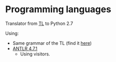 # Programming languages
Translator from [TL](https://sites.google.com/unal.edu.co/lenguaje-t) to Python 2.7

Using:
* Same grammar of the TL (find it [here](https://github.com/js012108/tlon-lang/blob/master/src/core/grammar/TLON.g4))
* [ANTLR 4.7.1](http://www.antlr.org/)
    * Using visitors.
